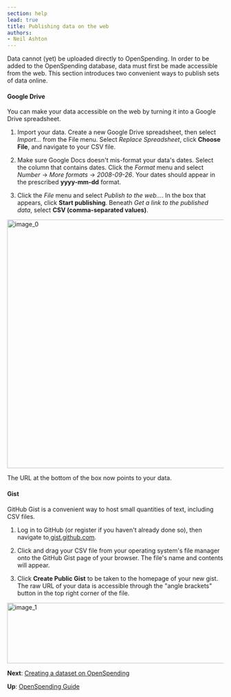 ```yaml
---
section: help
lead: true
title: Publishing data on the web
authors:
- Neil Ashton
---
```

Data cannot (yet) be uploaded directly to OpenSpending. In order to be added to the OpenSpending database, data must first be made accessible from the web. This section introduces two convenient ways to publish sets of data online.

#### Google Drive

You can make your data accessible on the web by turning it into a Google Drive spreadsheet.

1. Import your data. Create a new Google Drive spreadsheet, then select *Import...* from the File menu. Select *Replace Spreadsheet*, click **Choose File**, and navigate to your CSV file.

2. Make sure Google Docs doesn't mis-format your data's dates. Select the column that contains dates. Click the *Format* menu and select *Number* -> *More formats* -> *2008-09-26*. Your dates should appear in the prescribed **yyyy-mm-dd** format.

3. Click the *File* menu and select *Publish to the web...*. In the box that appears, click **Start publishing**. Beneath *Get a link to the published data*, select **CSV (comma-separated values)**.

<a href="{{ site.baseurl }}/img/blog/2013/08/image_0.png"><img src="{{ site.baseurl }}/img/blog/2013/08/image_0.png" alt="image_0" width="596" height="578" class="alignnone size-full wp-image-577" /></a>

The URL at the bottom of the box now points to your data.

#### Gist

GitHub Gist is a convenient way to host small quantities of text, including CSV files.

1. Log in to GitHub (or register if you haven't already done so), then navigate to[ gist.github.com](https://gist.github.com/).

2. Click and drag your CSV file from your operating system's file manager onto the GitHub Gist page of your browser. The file's name and contents will appear.

3. Click **Create Public Gist** to be taken to the homepage of your new gist. The raw URL of your data is accessible through the "angle brackets" button in the top right corner of the file.

<a href="http://blog.openspending.org/files/2013/08/image_1-e1375888253802.png"><img src="http://blog.openspending.org/files/2013/08/image_1-e1375888253802.png" alt="image_1" width="600" height="141" class="alignnone size-full wp-image-578" /></a>

**Next**: [Creating a dataset on OpenSpending](../creating-dataset/)

**Up**: [OpenSpending Guide](../)

